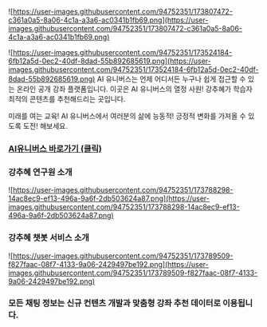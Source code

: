 ![https://user-images.githubusercontent.com/94752351/173807472-c361a0a5-8a06-4c1a-a3a6-ac0341b1fb69.png](https://user-images.githubusercontent.com/94752351/173807472-c361a0a5-8a06-4c1a-a3a6-ac0341b1fb69.png) 


![https://user-images.githubusercontent.com/94752351/173524184-6fb12a5d-0ec2-40df-8dad-55b892685619.png](https://user-images.githubusercontent.com/94752351/173524184-6fb12a5d-0ec2-40df-8dad-55b892685619.png) AI 유니버스는 언제 어디서든 누구나 쉽게 접근할 수 있는 온라인 공개 강좌 플랫폼입니다. 이곳은 AI 유니버스의 열정 사원! 강추혜가 학습자 최적의 콘텐츠를 추천해드리는 곳입니다. 

미래를 여는 교육! AI 유니버스에서 여러분의 삶에 능동적! 긍정적 변화를 가져올 수 있도록 도전! 해보세요. 


### [AI유니버스 바로가기 (클릭) ](http://www.aiuniverse.co.kr)


### 강추혜 연구원 소개  

![https://user-images.githubusercontent.com/94752351/173788298-14ac8ec9-ef13-496a-9a6f-2db503624a87.png](https://user-images.githubusercontent.com/94752351/173788298-14ac8ec9-ef13-496a-9a6f-2db503624a87.png) 


### 강추혜 챗봇 서비스 소개

![https://user-images.githubusercontent.com/94752351/173789509-f827faac-08f7-4133-9a06-2429497be192.png](https://user-images.githubusercontent.com/94752351/173789509-f827faac-08f7-4133-9a06-2429497be192.png) 


### 모든 채팅 정보는 신규 컨텐츠 개발과 맞춤형 강좌 추천 데이터로 이용됩니다.  

